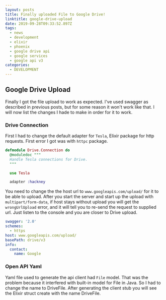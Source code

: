 ```yaml
---
layout: posts
title: Finally uploaded File to Google Drive!
linktitle: google-drive-upload
date: 2019-09-28T09:33:52.897Z
tags:
  - news
  - development
  - elixir
  - phoenix
  - google drive api
  - google services
  - google api v3
categories:
  - DEVELOPMENT
---
```

## Google Drive Upload

Finally I got the file upload to work as expected. I've used swagger as described in previous posts, but for some reason it won't work like that. I will now list the changes I hade to make in order for it to work.

###  Drive Connection

First I had to change the default adapter for `Tesla`, Elixir package for http requests. First error I got was with `httpc` package. 

```elixir
defmodule Drive.Connection do
  @moduledoc """
  Handle Tesla connections for Drive.
  """

  use Tesla

  adapter :hackney
```

You need to change the the host url to `www.googleapis.com/upload/` for it to be able to upload. After you start the server and start up the upload with `multipart/form-data`, if host stays without upload you will get the `wrongUrlUpload` error, and it will tell you to re-send the request to supplied url. Just listen to the console and you are closer to Drive upload.

```yaml
swagger: '2.0'
schemes:
  - https
host: www.googleapis.com/upload/
basePath: drive/v3
info:
  contact:
    name: Google
```
### Open API Yaml

Yaml file used to generate the api client had `File` model. That was the problem because it interfered with built-in model for File in Java. So I had to change the name to DriveFile. After generating the client stub you will see the Elixir struct create with the name DriveFile.

### 


